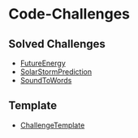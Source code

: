 # Code-Challenges

## Solved Challenges
- [FutureEnergy](challenges/FutureEnergy)
- [SolarStormPrediction](challenges/SolarStormPrediction)
- [SoundToWords](challenges/SoundToWords)

## Template
- [ChallengeTemplate](challenges/ChallengeTemplate)